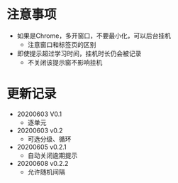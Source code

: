 # 注意事项
- 如果是Chrome，多开窗口，不要最小化，可以后台挂机
  - 注意窗口和标签页的区别
- 即使提示超过学习时间，挂机时长仍会被记录
  - 不关闭该提示窗不影响挂机

# 更新记录
- 20200603 V0.1
  - 逐单元
- 20200603 v0.2
  - 可选分级、循环
- 20200605 v0.2.1
  - 自动关闭逾期提示
- 20200608 v0.2.2
  - 允许随机间隔
